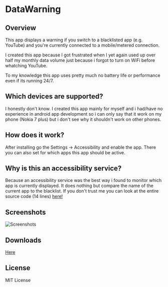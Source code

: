 # DataWarning

## Overview
This app displays a warning if you switch to a blacklisted app (e.g. YouTube) and you're currently connected to a mobile/metered connection.

I created this app because I got frustrated when I yet again used up over half my monthly data volume just because i forgot to turn on WiFi before whatching YouTube.

To my knowledge this app uses pretty much no battery life or performance even if its running 24/7.

## Which devices are supported?
I honestly don't know. I created this app mainly for myself and i had/have no experience in android app development so i can only say that it work on my phone (Nokia 7 plus) but i don't see why it shouldn't work on other phones.

## How does it work?
After installing go the Settings -> Accessibility and enable the app. There you can also set for which apps this app should be active.

## Why is this an accessibility service?
Because an accessibility service was the best way i found to monitor which app is currently displayed. It does nothing but compare the name of the current app to the blacklist. If you don't trust me you can look at the entire source code (14 lines) [here!](https://github.com/sidit77/DataWarning/blob/master/app/src/main/java/com/github/sidit77/datawarning/AppOpenService.java) 

## Screenshots
![Screenshots](https://i.ibb.co/47bqyjp/unnamedc.png)

## Downloads
[Here](https://github.com/sidit77/DataWarning/releases)

## License

MIT License
